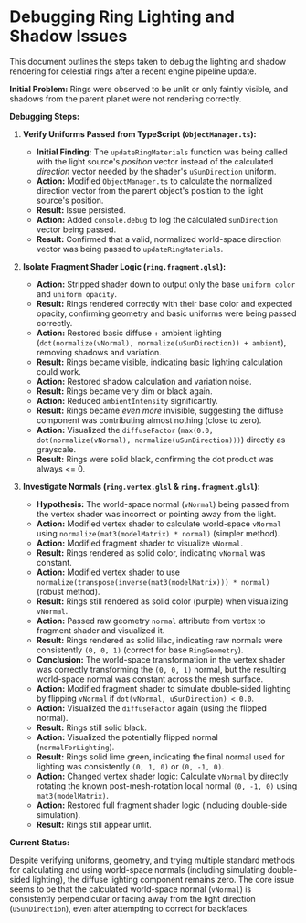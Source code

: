 # Debugging Ring Lighting and Shadow Issues

This document outlines the steps taken to debug the lighting and shadow rendering for celestial rings after a recent engine pipeline update.

**Initial Problem:** Rings were observed to be unlit or only faintly visible, and shadows from the parent planet were not rendering correctly.

**Debugging Steps:**

1.  **Verify Uniforms Passed from TypeScript (`ObjectManager.ts`):**

    - **Initial Finding:** The `updateRingMaterials` function was being called with the light source's _position_ vector instead of the calculated _direction_ vector needed by the shader's `uSunDirection` uniform.
    - **Action:** Modified `ObjectManager.ts` to calculate the normalized direction vector from the parent object's position to the light source's position.
    - **Result:** Issue persisted.
    - **Action:** Added `console.debug` to log the calculated `sunDirection` vector being passed.
    - **Result:** Confirmed that a valid, normalized world-space direction vector was being passed to `updateRingMaterials`.

2.  **Isolate Fragment Shader Logic (`ring.fragment.glsl`):**

    - **Action:** Stripped shader down to output only the base `uniform color` and `uniform opacity`.
    - **Result:** Rings rendered correctly with their base color and expected opacity, confirming geometry and basic uniforms were being passed correctly.
    - **Action:** Restored basic diffuse + ambient lighting (`dot(normalize(vNormal), normalize(uSunDirection)) + ambient`), removing shadows and variation.
    - **Result:** Rings became visible, indicating basic lighting calculation could work.
    - **Action:** Restored shadow calculation and variation noise.
    - **Result:** Rings became very dim or black again.
    - **Action:** Reduced `ambientIntensity` significantly.
    - **Result:** Rings became _even more_ invisible, suggesting the diffuse component was contributing almost nothing (close to zero).
    - **Action:** Visualized the `diffuseFactor` (`max(0.0, dot(normalize(vNormal), normalize(uSunDirection)))`) directly as grayscale.
    - **Result:** Rings were solid black, confirming the dot product was always <= 0.

3.  **Investigate Normals (`ring.vertex.glsl` & `ring.fragment.glsl`):**
    - **Hypothesis:** The world-space normal (`vNormal`) being passed from the vertex shader was incorrect or pointing away from the light.
    - **Action:** Modified vertex shader to calculate world-space `vNormal` using `normalize(mat3(modelMatrix) * normal)` (simpler method).
    - **Action:** Modified fragment shader to visualize `vNormal`.
    - **Result:** Rings rendered as solid color, indicating `vNormal` was constant.
    - **Action:** Modified vertex shader to use `normalize(transpose(inverse(mat3(modelMatrix))) * normal)` (robust method).
    - **Result:** Rings still rendered as solid color (purple) when visualizing `vNormal`.
    - **Action:** Passed raw geometry `normal` attribute from vertex to fragment shader and visualized it.
    - **Result:** Rings rendered as solid lilac, indicating raw normals were consistently `(0, 0, 1)` (correct for base `RingGeometry`).
    - **Conclusion:** The world-space transformation in the vertex shader was correctly transforming the `(0, 0, 1)` normal, but the resulting world-space normal was constant across the mesh surface.
    - **Action:** Modified fragment shader to simulate double-sided lighting by flipping `vNormal` if `dot(vNormal, uSunDirection) < 0.0`.
    - **Action:** Visualized the `diffuseFactor` again (using the flipped normal).
    - **Result:** Rings still solid black.
    - **Action:** Visualized the potentially flipped normal (`normalForLighting`).
    - **Result:** Rings solid lime green, indicating the final normal used for lighting was consistently `(0, 1, 0)` or `(0, -1, 0)`.
    - **Action:** Changed vertex shader logic: Calculate `vNormal` by directly rotating the known post-mesh-rotation local normal `(0, -1, 0)` using `mat3(modelMatrix)`.
    - **Action:** Restored full fragment shader logic (including double-side simulation).
    - **Result:** Rings still appear unlit.

**Current Status:**

Despite verifying uniforms, geometry, and trying multiple standard methods for calculating and using world-space normals (including simulating double-sided lighting), the diffuse lighting component remains zero. The core issue seems to be that the calculated world-space normal (`vNormal`) is consistently perpendicular or facing away from the light direction (`uSunDirection`), even after attempting to correct for backfaces.
